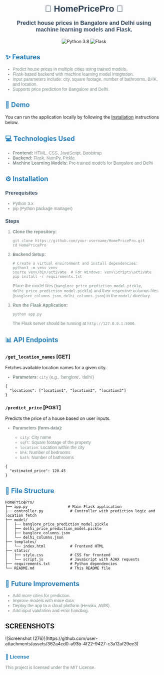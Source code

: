 <h1 align="center" style="font-family: Arial, sans-serif; color: #2C3E50;">🏡 HomePricePro 🏡</h1>

<p align="center" style="font-family: Arial; font-size: 18px; color: #34495E;">
  <strong>Predict house prices in Bangalore and Delhi using machine learning models and Flask.</strong>
</p>

<p align="center">
  <img src="https://img.shields.io/badge/python-v3.8-blue" alt="Python 3.8">
  <img src="https://img.shields.io/badge/flask-v2.0.1-green" alt="Flask">
</p>

<h2 style="color: #2980B9;">✨ Features</h2>
<ul style="font-family: Arial; color: #7F8C8D;">
  <li>Predict house prices in multiple cities using trained models.</li>
  <li>Flask-based backend with machine learning model integration.</li>
  <li>Input parameters include: city, square footage, number of bathrooms, BHK, and location.</li>
  <li>Supports price prediction for Bangalore and Delhi.</li>
</ul>

<h2 style="color: #2980B9;">🚀 Demo</h2>
<p>You can run the application locally by following the <a href="#installation">Installation</a> instructions below.</p>

<h2 style="color: #2980B9;">💻 Technologies Used</h2>
<ul style="font-family: Arial; color: #7F8C8D;">
  <li><strong>Frontend:</strong> HTML, CSS, JavaScript, Bootstrap</li>
  <li><strong>Backend:</strong> Flask, NumPy, Pickle</li>
  <li><strong>Machine Learning Models:</strong> Pre-trained models for Bangalore and Delhi</li>
</ul>

<h2 id="installation" style="color: #2980B9;">⚙️ Installation</h2>
<h3 style="font-family: Arial; color: #34495E;">Prerequisites</h3>
<ul style="font-family: Arial; color: #7F8C8D;">
  <li>Python 3.x</li>
  <li>pip (Python package manager)</li>
</ul>

<h3 style="font-family: Arial; color: #34495E;">Steps</h3>
<ol style="font-family: Arial; color: #7F8C8D;">
  <li><strong>Clone the repository:</strong></li>
  <pre><code>git clone https://github.com/your-username/HomePricePro.git
cd HomePricePro</code></pre>

  <li><strong>Backend Setup:</strong></li>
  <pre><code># Create a virtual environment and install dependencies:
python3 -m venv venv
source venv/bin/activate  # For Windows: venv\Scripts\activate
pip install -r requirements.txt</code></pre>

  <p>Place the model files (<code>banglore_price_prediction_model.pickle</code>, <code>delhi_price_prediction_model.pickle</code>) and their respective columns files (<code>banglore_columns.json</code>, <code>delhi_columns.json</code>) in the <code>model/</code> directory.</p>

  <li><strong>Run the Flask Application:</strong></li>
  <pre><code>python app.py</code></pre>
  <p>The Flask server should be running at <code>http://127.0.0.1:5000</code>.</p>
</ol>

<h2 style="color: #2980B9;">📊 API Endpoints</h2>

<h3><code>/get_location_names</code> [GET]</h3>
<p>Fetches available location names for a given city.</p>
<ul style="font-family: Arial; color: #7F8C8D;">
  <li><strong>Parameters:</strong> <code>city</code> (e.g., 'benglore', 'delhi')</li>
</ul>
<pre><code>{
  "locations": ["location1", "location2", "location3"]
}</code></pre>

<h3><code>/predict_price</code> [POST]</h3>
<p>Predicts the price of a house based on user inputs.</p>
<ul style="font-family: Arial; color: #7F8C8D;">
  <li><strong>Parameters (form-data):</strong></li>
  <ul>
    <li><code>city</code>: City name</li>
    <li><code>sqft</code>: Square footage of the property</li>
    <li><code>location</code>: Location within the city</li>
    <li><code>bhk</code>: Number of bedrooms</li>
    <li><code>bath</code>: Number of bathrooms</li>
  </ul>
</ul>
<pre><code>{
  "estimated_price": 120.45
}</code></pre>

<h2 style="color: #2980B9;">📂 File Structure</h2>
<pre><code>HomePricePro/
├── app.py                  # Main Flask application
├── controller.py            # Controller with prediction logic and location fetch
├── model/
│   ├── banglore_price_prediction_model.pickle
│   ├── delhi_price_prediction_model.pickle
│   ├── banglore_columns.json
│   └── delhi_columns.json
├── templates/
│   └── index.html           # Frontend HTML
├── static/
│   ├── style.css            # CSS for frontend
│   └── script.js            # JavaScript with AJAX requests
├── requirements.txt         # Python dependencies
└── README.md                # This README file</code></pre>

<h2 style="color: #2980B9;">🔧 Future Improvements</h2>
<ul style="font-family: Arial; color: #7F8C8D;">
  <li>Add more cities for prediction.</li>
  <li>Improve models with more data.</li>
  <li>Deploy the app to a cloud platform (Heroku, AWS).</li>
  <li>Add input validation and error handling.</li>
</ul>


<h2>SCREENSHOTS</h2>
![Screenshot (276)](https://github.com/user-attachments/assets/362a4cd0-a93b-4f22-9427-c3a12af29ee3)
<h3 style="color: #2980B9;">📜 License</h3>
<p style="font-family: Arial; color: #7F8C8D;">This project is licensed under the MIT License.</p>
